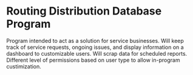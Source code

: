 # Routing Distribution Database Program

Program intended to act as a solution for service businesses. Will keep track of service requests, ongoing issues, and display information on a dashboard to customizable users.
Will scrap data for scheduled reports. Different level of permissions based on user type to allow in-program custimization. 
